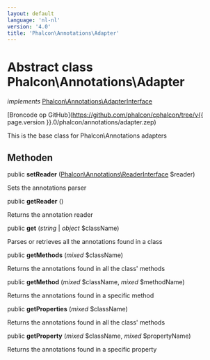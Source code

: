 ```yaml
---
layout: default
language: 'nl-nl'
version: '4.0'
title: 'Phalcon\Annotations\Adapter'
---
```

# Abstract class **Phalcon\Annotations\Adapter**

*implements* [Phalcon\Annotations\AdapterInterface](Phalcon_Annotations_AdapterInterface)

[Broncode op GitHub](https://github.com/phalcon/cphalcon/tree/v{{ page.version }}.0/phalcon/annotations/adapter.zep)

This is the base class for Phalcon\Annotations adapters

## Methoden

public **setReader** ([Phalcon\Annotations\ReaderInterface](Phalcon_Annotations_ReaderInterface) $reader)

Sets the annotations parser

public **getReader** ()

Returns the annotation reader

public **get** (*string* | *object* $className)

Parses or retrieves all the annotations found in a class

public **getMethods** (*mixed* $className)

Returns the annotations found in all the class' methods

public **getMethod** (*mixed* $className, *mixed* $methodName)

Returns the annotations found in a specific method

public **getProperties** (*mixed* $className)

Returns the annotations found in all the class' methods

public **getProperty** (*mixed* $className, *mixed* $propertyName)

Returns the annotations found in a specific property